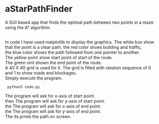 # aStarPathFinder
A GUI based app that finds the optimal path between two points in a maze using the A* algorithm.</br></br>

In code I have used matplotlib to display the graphics. The white box show that the point is a clear path, the red color shoes building and traffic, </br>
the blue color shows the path followed from one pointer to another. </br>
The yellow point show start point of start of the route. </br>
The green oint shown the end point of the route. </br>
A 40 X 40 grid is used for it. The grid is filled with random sequence of 0 and 1 to show roads and blockages.</br>
Simply execute the program.</br>

<pre><code> python3 code.py </code></pre>

The program will ask for x-axis of start point.</br>
then The program will ask for y-axis of start point.</br>
the The program will ask for x-axis of end point.</br>
the The program will ask for y-axis of end point.</br>
The its prints the path on screen.</br>

